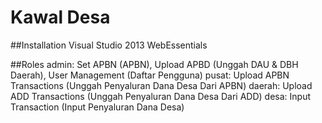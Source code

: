 # Kawal Desa

##Installation
Visual Studio 2013
WebEssentials

##Roles
admin: Set APBN (APBN), Upload APBD (Unggah DAU & DBH Daerah), User Management (Daftar Pengguna)
pusat: Upload APBN Transactions (Unggah Penyaluran Dana Desa Dari APBN)
daerah: Upload ADD Transactions (Unggah Penyaluran Dana Desa Dari ADD)
desa: Input Transaction (Input Penyaluran Dana Desa)

